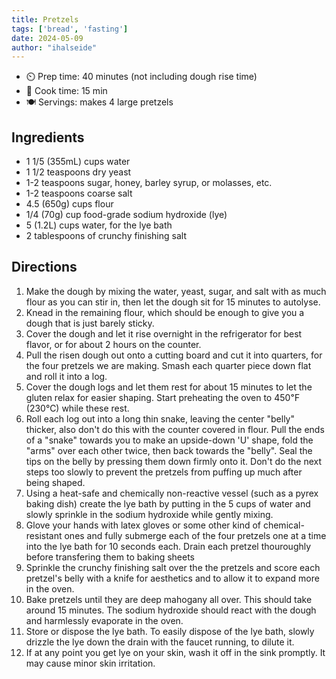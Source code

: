 ```yaml
---
title: Pretzels
tags: ['bread', 'fasting']
date: 2024-05-09
author: "ihalseide"
---
```


- ⏲️ Prep time: 40 minutes (not including dough rise time)
- 🍳 Cook time: 15 min
- 🍽️ Servings: makes 4 large pretzels

## Ingredients

- 1 1/5 (355mL) cups water
- 1 1/2 teaspoons dry yeast
- 1-2 teaspoons sugar, honey, barley syrup, or molasses, etc.
- 1-2 teaspoons coarse salt
- 4.5 (650g) cups flour
- 1/4 (70g) cup food-grade sodium hydroxide (lye)
- 5 (1.2L) cups water, for the lye bath
- 2 tablespoons of crunchy finishing salt

## Directions

1. Make the dough by mixing the water, yeast, sugar, and salt with as much flour as you can stir in, then let the dough sit for 15 minutes to autolyse.
2. Knead in the remaining flour, which should be enough to give you a dough that is just barely sticky.
3. Cover the dough and let it rise overnight in the refrigerator for best flavor, or for about 2 hours on the counter.
4. Pull the risen dough out onto a cutting board and cut it into quarters, for the four pretzels we are making. Smash each quarter piece down flat and roll it into a log.
5. Cover the dough logs and let them rest for about 15 minutes to let the gluten relax for easier shaping. Start preheating the oven to 450℉ (230℃) while these rest.
6. Roll each log out into a long thin snake, leaving the center "belly" thicker, also don't do this with the counter covered in flour. Pull the ends of a "snake" towards you to make an upside-down 'U' shape, fold the "arms" over each other twice, then back towards the "belly". Seal the tips on the belly by pressing them down firmly onto it. Don't do the next steps too slowly to prevent the pretzels from puffing up much after being shaped.
7. Using a heat-safe and chemically non-reactive vessel (such as a pyrex baking dish) create the lye bath by putting in the 5 cups of water and slowly sprinkle in the sodium hydroxide while gently mixing.
8. Glove your hands with latex gloves or some other kind of chemical-resistant ones and fully submerge each of the four pretzels one at a time into the lye bath for 10 seconds each. Drain each pretzel thouroughly before transfering them to baking sheets
9. Sprinkle the crunchy finishing salt over the the pretzels and score each pretzel's belly with a knife for aesthetics and to allow it to expand more in the oven.
10. Bake pretzels until they are deep mahogany all over. This should take around 15 minutes. The sodium hydroxide should react with the dough and harmlessly evaporate in the oven.
11. Store or dispose the lye bath. To easily dispose of the lye bath, slowly drizzle the lye down the drain with the faucet running, to dilute it.
12. If at any point you get lye on your skin, wash it off in the sink promptly. It may cause minor skin irritation.
